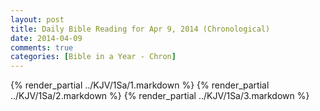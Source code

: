 ```yaml
---
layout: post
title: Daily Bible Reading for Apr 9, 2014 (Chronological)
date: 2014-04-09
comments: true
categories: [Bible in a Year - Chron]
---
```

{% render_partial ../KJV/1Sa/1.markdown %}
{% render_partial ../KJV/1Sa/2.markdown %}
{% render_partial ../KJV/1Sa/3.markdown %}
